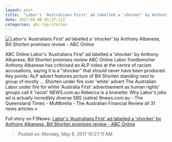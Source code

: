 ```yaml
---
layout: post
title:  "Labor's 'Australians First' ad labelled a 'shocker' by Anthony Albanese, Bill Shorten promises review - ABC Online"
date: 2017-05-08 05:27:11Z
categories: abc-top-stories
---
```


![Labor's 'Australians First' ad labelled a 'shocker' by Anthony Albanese, Bill Shorten promises review - ABC Online](http://www.abc.net.au/news/image/8506526-1x1-700x700.jpg)

ABC Online Labor's 'Australians First' ad labelled a 'shocker' by Anthony Albanese, Bill Shorten promises review ABC Online Labor frontbencher Anthony Albanese has criticised an ALP video at the centre of racism accusations, saying it is a "shocker" that should never have been produced. Key points: ALP advert features picture of Bill Shorten standing next to group of mostly ... Shorten under fire over 'white' advert The Australian Labor under fire for white 'Australia First' advertisement as human rights' groups call it 'racist' NEWS.com.au Rebecca is a brunette: Why Labor's jobs ad is actually incredibly diverse SBS (satire) 9news.com.au - The Queensland Times - MuMbrella - The Australian Financial Review all 31 news articles »


Full story on F3News: [Labor's 'Australians First' ad labelled a 'shocker' by Anthony Albanese, Bill Shorten promises review - ABC Online](http://www.f3nws.com/n/BkgnUG)

> Posted on: Monday, May 8, 2017 10:27:11 AM
